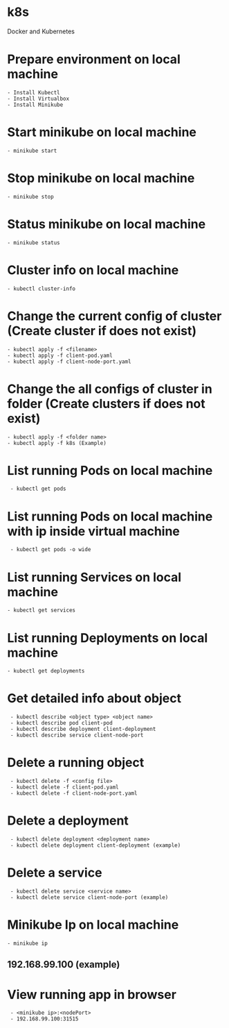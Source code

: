 # k8s
Docker and Kubernetes
# Prepare environment on local machine
    - Install Kubectl
    - Install Virtualbox
    - Install Minikube
# Start minikube on local machine
    - minikube start
# Stop minikube on local machine
    - minikube stop
# Status minikube on local machine
    - minikube status
# Cluster info on local machine
    - kubectl cluster-info
# Change the current config of cluster (Create cluster if does not exist)
    - kubectl apply -f <filename>
    - kubectl apply -f client-pod.yaml
    - kubectl apply -f client-node-port.yaml
# Change the all configs of cluster in folder (Create clusters if does not exist)
    - kubectl apply -f <folder name>
    - kubectl apply -f k8s (Example)
# List running Pods on local machine
     - kubectl get pods
# List running Pods on local machine with ip inside virtual machine
     - kubectl get pods -o wide
# List running Services on local machine
    - kubectl get services
# List running Deployments on local machine
    - kubectl get deployments
# Get detailed info about object
     - kubectl describe <object type> <object name>
     - kubectl describe pod client-pod
     - kubectl describe deployment client-deployment
     - kubectl describe service client-node-port
# Delete a running object
     - kubectl delete -f <config file>
     - kubectl delete -f client-pod.yaml
     - kubectl delete -f client-node-port.yaml
# Delete a deployment
     - kubectl delete deployment <deployment name>
     - kubectl delete deployment client-deployment (example)
# Delete a service
     - kubectl delete service <service name>
     - kubectl delete service client-node-port (example)
# Minikube Ip on local machine
    - minikube ip
## 192.168.99.100 (example)
# View running app in browser
     - <minikube ip>:<nodePort>
     - 192.168.99.100:31515
